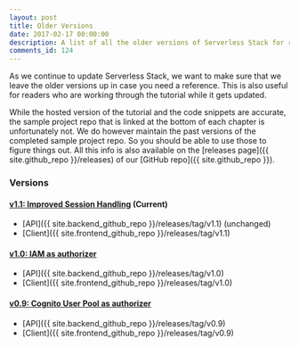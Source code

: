```yaml
---
layout: post
title: Older Versions
date: 2017-02-17 00:00:00
description: A list of all the older versions of Serverless Stack for reference.
comments_id: 124
---
```


As we continue to update Serverless Stack, we want to make sure that we leave the older versions up in case you need a reference. This is also useful for readers who are working through the tutorial while it gets updated.

While the hosted version of the tutorial and the code snippets are accurate, the sample project repo that is linked at the bottom of each chapter is unfortunately not. We do however maintain the past versions of the completed sample project repo. So you should be able to use those to figure things out. All this info is also available on the [releases page]({{ site.github_repo }}/releases) of our [GitHub repo]({{ site.github_repo }}).

### Versions

#### [v1.1: Improved Session Handling](https://59a70f9b0752d02b19c62a85--serverless-stack.netlify.com/) (Current)

- [API]({{ site.backend_github_repo }}/releases/tag/v1.1) (unchanged)
- [Client]({{ site.frontend_github_repo }}/releases/tag/v1.1)

#### [v1.0: IAM as authorizer](https://59a70f2ccf321c2ccb15113f--serverless-stack.netlify.com/)

- [API]({{ site.backend_github_repo }}/releases/tag/v1.0)
- [Client]({{ site.frontend_github_repo }}/releases/tag/v1.0)

#### [v0.9: Cognito User Pool as authorizer](https://59a70d98cf321c5b77151144--serverless-stack.netlify.com/)

- [API]({{ site.backend_github_repo }}/releases/tag/v0.9)
- [Client]({{ site.frontend_github_repo }}/releases/tag/v0.9)
